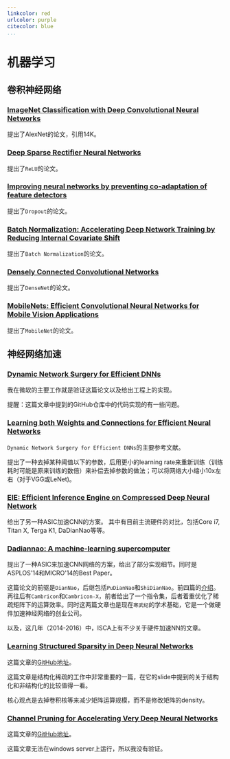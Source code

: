```yaml
---
linkcolor: red
urlcolor: purple
citecolor: blue
...
```


# 机器学习

## 卷积神经网络

### [ImageNet Classification with Deep Convolutional Neural Networks](http://papers.nips.cc/paper/4824-imagenet-classification-with-deep-convolutional-neural-networks.pdf)

提出了AlexNet的论文，引用14K。

### [Deep Sparse Rectifier Neural Networks](http://proceedings.mlr.press/v15/glorot11a/glorot11a.pdf)

提出了`ReLU`的论文。

### [Improving neural networks by preventing co-adaptation of feature detectors](https://arxiv.org/pdf/1207.0580.pdf)

提出了`Dropout`的论文。

### [Batch Normalization: Accelerating Deep Network Training by Reducing Internal Covariate Shift](https://arxiv.org/pdf/1502.03167.pdf)

提出了`Batch Normalization`的论文。

### [Densely Connected Convolutional Networks](https://arxiv.org/pdf/1608.06993.pdf)

提出了`DenseNet`的论文。

### [MobileNets: Efficient Convolutional Neural Networks for Mobile Vision Applications](https://arxiv.org/pdf/1704.04861.pdf)

提出了`MobileNet`的论文。

## 神经网络加速

### [Dynamic Network Surgery for Efficient DNNs](https://arxiv.org/pdf/1608.04493.pdf)

我在微软的主要工作就是验证这篇论文以及给出工程上的实现。

提醒：这篇文章中提到的GitHub仓库中的代码实现的有一些问题。

### [Learning both Weights and Connections for Efficient Neural Networks](http://papers.nips.cc/paper/5784-learning-both-weights-and-connections-for-efficient-neural-network.pdf)

`Dynamic Network Surgery for Efficient DNNs`的主要参考文献。

提出了一种去掉某种阈值以下的参数，后用更小的learning rate来重新训练（训练耗时可能是原来训练的数倍）来补偿去掉参数的做法；可以将网络大小缩小10x左右（对于VGG或LeNet)。

### [EIE: Efficient Inference Engine on Compressed Deep Neural Network](https://arxiv.org/pdf/1602.01528.pdf)

给出了另一种ASIC加速CNN的方案。
其中有目前主流硬件的对比，包括Core i7, Titan X, Terga K1, DaDianNao等等。

### [Dadiannao: A machine-learning supercomputer](https://www.google.co.jp/url?sa=t&rct=j&q=&esrc=s&source=web&cd=2&ved=0ahUKEwjGg-339JLVAhUK8RQKHSXtBg4QFggpMAE&url=http%3A%2F%2Fdl.acm.org%2Fcitation.cfm%3Fid%3D2742217&usg=AFQjCNGFRlZOM4tQ9nSVIP_oEwMRKs8Fdw)

提出了一种ASIC来加速CNN网络的方案，给出了部分实现细节。同时是ASPLOS'14和MICRO'14的Best Paper。

这篇论文的前驱是`DianNao`，后继包括`PuDianNao`和`ShiDianNao`。前四篇的[介绍](http://novel.ict.ac.cn/diannao/)。再往后有`Cambricon`和`Cambricon-X`，前者给出了一个指令集，后者着重优化了稀疏矩阵下的运算效率。同时这两篇文章也是现在`寒武纪`的学术基础，它是一个做硬件加速神经网络的创业公司。

以及，这几年（2014-2016）中，ISCA上有不少关于硬件加速NN的文章。

### [Learning Structured Sparsity in Deep Neural Networks](http://papers.nips.cc/paper/6504-learning-structured-sparsity-in-deep-neural-networks.pdf)

这篇文章的[GitHub地址](https://github.com/wenwei202/caffe/tree/scnn)。

这篇文章是结构化稀疏的工作中非常重要的一篇，在它的slide中提到的关于结构化和非结构化的比较值得一看。

核心观点是去掉卷积核等来减少矩阵运算规模，而不是修改矩阵的density。

### [Channel Pruning for Accelerating Very Deep Neural Networks](https://arxiv.org/pdf/1707.06168.pdf)

这篇文章的[GitHub地址](https://github.com/yihui-he/channel-pruning)。

这篇文章无法在windows server上运行，所以我没有验证。
